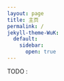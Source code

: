 ```yaml
---
layout: page
title: 主页
permalink: /
jekyll-theme-WuK:
  default:
    sidebar:
      open: true
---
```


TODO :
